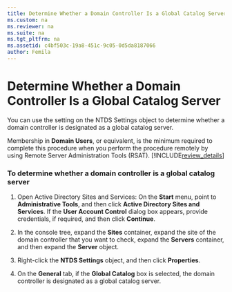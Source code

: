 ```yaml
---
title: Determine Whether a Domain Controller Is a Global Catalog Server
ms.custom: na
ms.reviewer: na
ms.suite: na
ms.tgt_pltfrm: na
ms.assetid: c4bf503c-19a8-451c-9c05-0d5da8187066
author: Femila
---
```

# Determine Whether a Domain Controller Is a Global Catalog Server
  You can use the setting on the NTDS Settings object to determine whether a domain controller is designated as a global catalog server.  
  
 Membership in **Domain Users**, or equivalent, is the minimum required to complete this procedure when you perform the procedure remotely by using Remote Server Administration Tools \(RSAT\). [!INCLUDE[review_details](../Token/review_details_md.md)]  
  
### To determine whether a domain controller is a global catalog server  
  
1.  Open Active Directory Sites and Services: On the **Start** menu, point to **Administrative Tools**, and then click **Active Directory Sites and Services**. If the **User Account Control** dialog box appears, provide credentials, if required, and then click **Continue**.  
  
2.  In the console tree, expand the **Sites** container, expand the site of the domain controller that you want to check, expand the **Servers** container, and then expand the **Server** object.  
  
3.  Right\-click the **NTDS Settings** object, and then click **Properties**.  
  
4.  On the **General** tab, if the **Global Catalog** box is selected, the domain controller is designated as a global catalog server.  
  
  